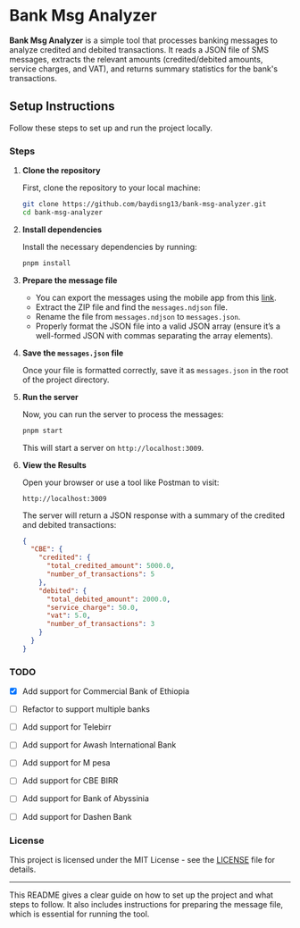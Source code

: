 # Bank Msg Analyzer

**Bank Msg Analyzer** is a simple tool that processes banking messages to analyze credited and debited transactions. It reads a JSON file of SMS messages, extracts the relevant amounts (credited/debited amounts, service charges, and VAT), and returns summary statistics for the bank's transactions.

## Setup Instructions

Follow these steps to set up and run the project locally.

### Steps

1. **Clone the repository**

   First, clone the repository to your local machine:

   ```bash
   git clone https://github.com/baydisng13/bank-msg-analyzer.git
   cd bank-msg-analyzer
   ```

2. **Install dependencies**

   Install the necessary dependencies by running:

   ```bash
   pnpm install
   ```

3. **Prepare the message file**

   - You can export the messages using the mobile app from this [link](https://github.com/tmo1/sms-ie/releases/tag/v2.4.1).
   - Extract the ZIP file and find the `messages.ndjson` file.
   - Rename the file from `messages.ndjson` to `messages.json`.
   - Properly format the JSON file into a valid JSON array (ensure it’s a well-formed JSON with commas separating the array elements).

4. **Save the `messages.json` file**

   Once your file is formatted correctly, save it as `messages.json` in the root of the project directory.

5. **Run the server**

   Now, you can run the server to process the messages:

   ```bash
   pnpm start
   ```

   This will start a server on `http://localhost:3009`.

6. **View the Results**

   Open your browser or use a tool like Postman to visit:

   ```
   http://localhost:3009
   ```

   The server will return a JSON response with a summary of the credited and debited transactions:

   ```json
   {
     "CBE": {
       "credited": {
         "total_credited_amount": 5000.0,
         "number_of_transactions": 5
       },
       "debited": {
         "total_debited_amount": 2000.0,
         "service_charge": 50.0,
         "vat": 5.0,
         "number_of_transactions": 3
       }
     }
   }
   ```

### TODO

- [x] Add support for Commercial Bank of Ethiopia
- [ ] Refactor to support multiple banks
- [ ] Add support for Telebirr
- [ ] Add support for Awash International Bank
- [ ] Add support for M pesa
- [ ] Add support for CBE BIRR
- [ ] Add support for Bank of Abyssinia
- [ ] Add support for Dashen Bank


### License

This project is licensed under the MIT License - see the [LICENSE](LICENSE) file for details.

---

This README gives a clear guide on how to set up the project and what steps to follow. It also includes instructions for preparing the message file, which is essential for running the tool.
